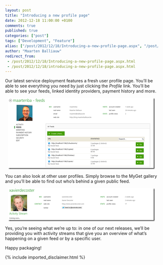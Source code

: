 ```yaml
---
layout: post
title: "Introducing a new profile page"
date: 2012-12-18 11:00:00 +0100
comments: true
published: true
categories: ["post"]
tags: ["Development", "Feature"]
alias: ["/post/2012/12/18/Introducing-a-new-profile-page.aspx", "/post/2012/12/18/introducing-a-new-profile-page.aspx"]
author: "Maarten Balliauw"
redirect_from:
 - /post/2012/12/18/Introducing-a-new-profile-page.aspx.html
 - /post/2012/12/18/introducing-a-new-profile-page.aspx.html
---
```


<p>Our latest service deployment features a fresh user profile page. You&rsquo;ll be able to see everything you need by just clicking the <em>Profile</em> link. You&rsquo;ll be able to see your feeds, linked identity providers, payment history and more.</p>
<p><a href="/images/image_26.png"><img style="background-image: none; float: none; padding-top: 0px; padding-left: 0px; margin: 5px auto; display: block; padding-right: 0px; border-width: 0px;" title="image" src="/images/image_thumb_24.png" alt="image" width="484" height="236" border="0" /></a></p>
<p>You can also look at other user profiles. Simply browse to the MyGet gallery and you&rsquo;ll be able to find out who&rsquo;s behind a given public feed.</p>
<p><a href="/images/image_27.png"><img style="background-image: none; float: none; padding-top: 0px; padding-left: 0px; margin: 5px auto; display: block; padding-right: 0px; border-width: 0px;" title="image" src="/images/image_thumb_25.png" alt="image" width="484" height="110" border="0" /></a></p>
<p>Yes, you&rsquo;re seeing what we&rsquo;re up to: in one of our next releases, we&rsquo;ll be providing you with activity streams that give you an overview of what&rsquo;s happening on a given feed or by a specific user.</p>
<p>Happy packaging!</p>

{% include imported_disclaimer.html %}

